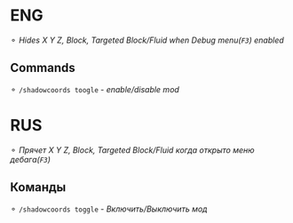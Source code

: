 # ENG
⚬ _Hides X Y Z, Block, Targeted Block/Fluid when Debug menu(`F3`) enabled_

## Commands
⚬ `/shadowcoords toogle` - _enable/disable mod_

# RUS
⚬ _Прячет X Y Z, Block, Targeted Block/Fluid когда открыто меню дебага(`F3`)_

## Команды
⚬ `/shadowcoords toggle` - _Включить/Выключить мод_ 
